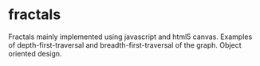 fractals
========

Fractals mainly implemented using javascript and html5 canvas. Examples of depth-first-traversal and breadth-first-traversal of the graph. Object oriented design. 